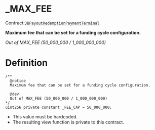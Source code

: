 # \_MAX\_FEE

Contract:[`JBPayoutRedemptionPaymentTerminal`](../)​‌

**Maximum fee that can be set for a funding cycle configuration.** 

_Out of MAX\_FEE (50\_000\_000 / 1\_000\_000\_000)_

# Definition

```solidity
/**
  @notice
  Maximum fee that can be set for a funding cycle configuration.

  @dev
  Out of MAX_FEE (50_000_000 / 1_000_000_000)
*/
uint256 private constant _FEE_CAP = 50_000_000;
```

* This value must be hardcoded.
* The resulting view function is private to this contract.